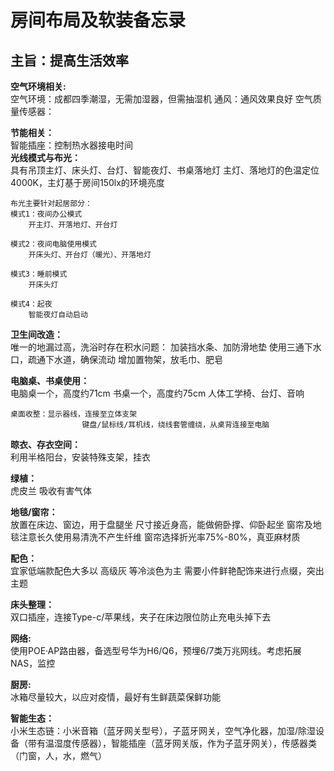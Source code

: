 # 房间布局及软装备忘录
## 主旨：提高生活效率

__空气环境相关:__  
    空气环境：成都四季潮湿，无需加湿器，但需抽湿机
    通风：通风效果良好
    空气质量传感器：

__节能相关：__  
    智能插座：控制热水器接电时间  
__光线模式与布光：__  
    具有吊顶主灯、床头灯、台灯、智能夜灯、书桌落地灯
    主灯、落地灯的色温定位4000K，主灯基于房间150lx的环境亮度

    布光主要针对起居部分：
    模式1：夜间办公模式
        开主灯、开落地灯、开台灯

    模式2：夜间电脑使用模式
        开床头灯、开台灯（暖光）、开落地灯

    模式3：睡前模式
        开床头灯

    模式4：起夜
        智能夜灯自动启动  

__卫生间改造：__  
    唯一的地漏过高，洗浴时存在积水问题：
    加装挡水条、加防滑地垫
    使用三通下水口，疏通下水道，确保流动
    增加置物架，放毛巾、肥皂

__电脑桌、书桌使用：__  
    电脑桌一个，高度约71cm
    书桌一个，高度约75cm
    人体工学椅、台灯、音响
    
    桌面收整：显示器线，连接至立体支架
                    键盘/鼠标线/耳机线，绕线套管缠绕，从桌背连接至电脑
__晾衣、存衣空间：__  
    利用半格阳台，安装特殊支架，挂衣   
     
__绿植：__  
    虎皮兰 吸收有害气体  

__地毯/窗帘：__  
    放置在床边、窗边，用于盘腿坐
    尺寸接近身高，能做俯卧撑、仰卧起坐
    窗帘及地毯注意长久使用易清洗不产生纤维
    窗帘选择折光率75%-80%，真亚麻材质  

__配色：__  
    宜家低端款配色大多以 高级灰 等冷淡色为主
    需要小件鲜艳配饰来进行点缀，突出主题  

__床头整理：__  
    双口插座，连接Type-c/苹果线，夹子在床边限位防止充电头掉下去  

__网络:__    
    使用POE·AP路由器，备选型号华为H6/Q6，预埋6/7类万兆网线。考虑拓展NAS，监控

__厨房:__  
    冰箱尽量较大，以应对疫情，最好有生鲜蔬菜保鲜功能

__智能生态：__    
    小米生态链：小米音箱（蓝牙网关型号），子蓝牙网关，空气净化器，加湿/除湿设备（带有温湿度传感器），智能插座（蓝牙网关版，作为子蓝牙网关），传感器类（门窗，人，水，燃气）
